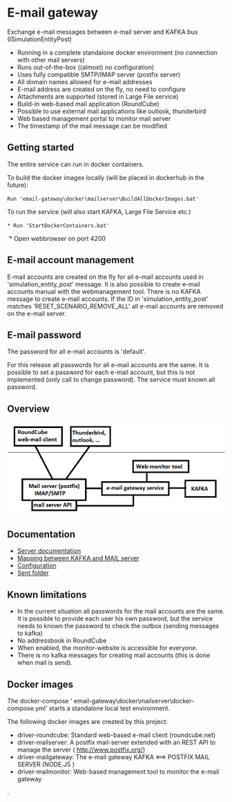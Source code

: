 # E-mail gateway
Exchange e-mail messages between e-mail server and KAFKA bus (ISimulationEntityPost)

* Running in a complete standalone docker environment (no connection with other mail servers)
* Runs out-of-the-box ((almost) no configuration)
* Uses fully compatible SMTP/IMAP server (postfix server)
* All domain names allowed for e-mail addresses
* E-mail address are created on the fly, no need to configure
* Attachments are supported (stored in Large File service)
* Build-in web-based mail application (RoundCube)
* Possible to use external mail applications like outlook, thunderbird
* Web based management portal to monitor mail server
* The timestamp of the mail message can be modified 

## Getting started

The entire service can run in docker containers.

To build the docker images locally (will be placed in dockerhub in the future):

`Run 'email-gateway\docker\mailserver\BuildAllDockerImages.bat'`

To run the service (will also start KAFKA, Large File Service etc.)

`* Run 'StartDockerContainers.bat'`

`* Open webbrowser on port 4200

## E-mail account management

E-mail accounts are created on the fly for all e-mail accounts used in 'simulation_entity_post' message. It is also possible to create e-mail accounts manual with the webmanagement tool. There is no KAFKA message to create e-mail accounts.  If the ID in 'simulation_entity_post' matches 'RESET_SCENARIO_REMOVE_ALL' all e-mail accounts are removed on the e-mail server.

## E-mail password

The password for all e-mail accounts is 'default'. 

For this release all passwords for all e-mail accounts are the same. It is possible to set a password for each e-mail account, but this is not implemented (only call to change password). The service must known all password.

## Overview

![Overview](documentation/Images/overview.png)

## Documentation

- [Server documentation](packages/server/ReadMe.md)
- [Mapping between KAFKA and MAIL server](documentation/Mapping.md)
- [Configuration](documentation/Configuration.md)
- [Sent folder](documentation/SentMailBox.md)

## Known limitations

* In the current situation all passwords for the mail accounts are the same. It is possible to provide each user his own password, but the service needs to known the password to check the outbox (sending messages to kafka)
* No addressbook in RoundCube
* When enabled, the monitor-website is accessible for everyone.
* There is no kafka messages for creating mail accounts (this is done when mail is send).



## Docker images

The docker-compose ' email-gateway\docker\mailserver\docker-compose.yml' starts a standalone local test environment. 

The following docker images are created by this project:

* driver-roundcube: Standard web-based e-mail client (roundcube.net)
* driver-mailserver: A postfix mail-server extended with an REST API to manage the server ( http://www.postfix.org/)
* driver-mailgateway: The e-mail gateway KAFKA <==> POSTFIX MAIL SERVER (NODE.JS )
* driver-mailmonitor: Web-based management tool to monitor the e-mail gateway

.
